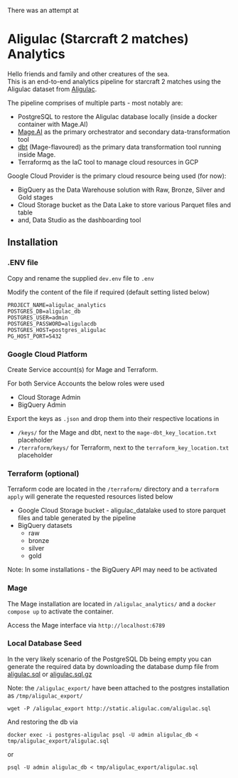 There was an attempt at
# Aligulac (Starcraft 2 matches) Analytics

Hello friends and family and other creatures of the sea.  
This is an end-to-end analytics pipeline for starcraft 2 matches using the Aligulac dataset from [Aligulac](http://www.aligulac.com).

The pipeline comprises of multiple parts - most notably are: 
- PostgreSQL to restore the Aligulac database locally (inside a docker container with Mage.AI)
- [Mage.AI](https://www.mage.ai) as the primary orchestrator and secondary data-transformation tool
- [dbt](https://www.dbt.com) (Mage-flavoured) as the primary data transformation tool running inside Mage.
- Terraformq as the IaC tool to manage cloud resources in GCP

Google Cloud Provider is the primary cloud resource being used (for now):
- BigQuery as the Data Warehouse solution with Raw, Bronze, Silver and Gold stages
- Cloud Storage bucket as the Data Lake to store various Parquet files and table
- and, Data Studio as the dashboarding tool

## Installation

### .ENV file

Copy and rename the supplied `dev.env` file to `.env`

Modify the content of the file if required (default setting listed below)
```
PROJECT_NAME=aligulac_analytics
POSTGRES_DB=aligulac_db
POSTGRES_USER=admin
POSTGRES_PASSWORD=aligulacdb
POSTGRES_HOST=postgres_aligulac
PG_HOST_PORT=5432
```

### Google Cloud Platform

Create Service account(s) for Mage and Terraform.

For both Service Accounts the below roles were used
- Cloud Storage Admin
- BigQuery Admin

Export the keys as `.json` and drop them into their respective locations in

- `/keys/` for the Mage and dbt, next to the `mage-dbt_key_location.txt` placeholder
- `/terraform/keys/` for Terraform, next to the `terraform_key_location.txt` placeholder

### Terraform (optional)

Terraform code are located in the `/terraform/` directory and a `terraform apply` will generate the requested resources listed below
- Google Cloud Storage bucket - aligulac_datalake used to store parquet files and table generated by the pipeline
- BigQuery datasets
    - raw
    - bronze
    - silver
    - gold

Note: In some installations - the BigQuery API may need to be activated

### Mage

The Mage installation are located in `/aligulac_analytics/` and a `docker compose up` to activate the container.

Access the Mage interface via `http://localhost:6789`

### Local Database Seed

In the very likely scenario of the PostgreSQL Db being empty you can generate the required data by downloading the database dump file from [aligulac.sql](http://static.aligulac.com/aligulac.sql) or [aligulac.sql.gz](http://static.aligulac.com/aligulac.sql.gz)

Note: the `/aligulac_export/` have been attached to the postgres installation as `/tmp/aligulac_export/`

```
wget -P /aligulac_export http://static.aligulac.com/aligulac.sql
```
And restoring the db via

```
docker exec -i postgres-aligulac psql -U admin aligulac_db < tmp/aligulac_export/aligulac.sql
```
or
```
psql -U admin aligulac_db < tmp/aligulac_export/aligulac.sql
```
